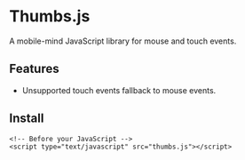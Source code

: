 Thumbs.js
=========

A mobile-mind JavaScript library for mouse and touch events.

Features
--------

  - Unsupported touch events fallback to mouse events.

Install
-------

    <!-- Before your JavaScript -->
    <script type="text/javascript" src="thumbs.js"></script>
